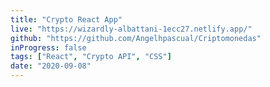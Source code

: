 ```yaml
---
title: "Crypto React App"
live: "https://wizardly-albattani-1ecc27.netlify.app/"
github: "https://github.com/Angelhpascual/Criptomonedas"
inProgress: false
tags: ["React", "Crypto API", "CSS"]
date: "2020-09-08"
---
```

